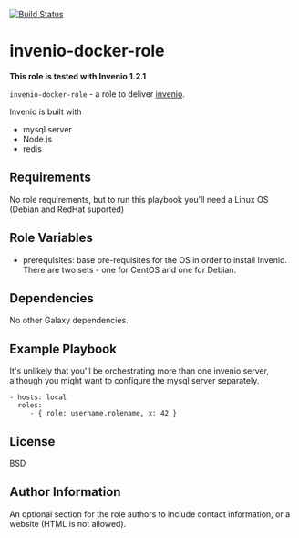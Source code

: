 [![Build Status](https://travis-ci.org/brucellino/invenio-docker-role.svg?branch=master)](https://travis-ci.org/brucellino/invenio-docker-role)

invenio-docker-role
=========

**This role is tested with Invenio 1.2.1**

`invenio-docker-role` - a role to deliver [invenio](https://github.com/inveniosoftware/invenio).

Invenio is built with

  * mysql server
  * Node.js
  * redis


Requirements
------------

No role requirements, but to run this playbook you'll need a Linux OS (Debian and RedHat suported)

Role Variables
--------------

  * prerequisites: base pre-requisites for the OS in order to install Invenio. There are two sets - one for CentOS and one for Debian.


Dependencies
------------

No other Galaxy dependencies.

Example Playbook
----------------

It's unlikely that you'll be orchestrating more than one invenio server, although you might want to configure the mysql server separately.

    - hosts: local
      roles:
         - { role: username.rolename, x: 42 }

License
-------

BSD

Author Information
------------------

An optional section for the role authors to include contact information, or a website (HTML is not allowed).
